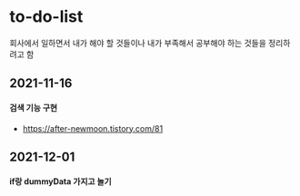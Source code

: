 # to-do-list
회사에서 일하면서 내가 해야 할 것들이나 내가 부족해서 공부해야 하는 것들을 정리하려고 함

## 2021-11-16
#### 검색 기능 구현
+ https://after-newmoon.tistory.com/81


## 2021-12-01
#### if랑 dummyData 가지고 놀기